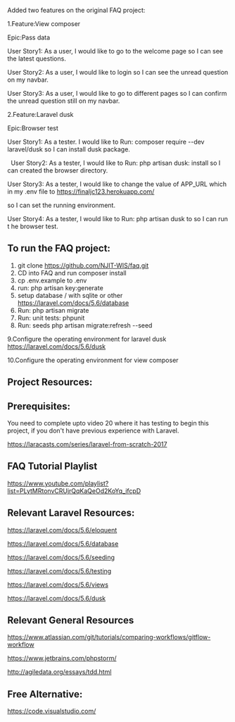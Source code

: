 Added two features on the original FAQ project:

1.Feature:View composer

  Epic:Pass data
  
  User Story1: As a user, I would like to go to the welcome page so I can see the latest questions.
  
  User Story2: As a user, I would like to login so I can see the unread question on my navbar.
  
  User Story3: As a user, I would like to go to different pages so I can confirm the unread question still on my navbar.
  

  
                
2.Feature:Laravel dusk

  Epic:Browser test
  
  User Story1: As a tester. I would like to Run: composer require --dev laravel/dusk so I can install dusk package.
  
   
  User Story2: As a tester, I would like to Run: php artisan dusk: install so I can created the browser directory. 
  
  
  User Story3: As a tester, I would like to change the value of APP_URL which in my .env file to https://finaljc123.herokuapp.com/
  
  so I can set the running environment.
  
  
  User Story4: As a tester, I would like to Run: php artisan dusk to so I can run t he browser test.
  
  


## To run the FAQ project:

1. git clone https://github.com/NJIT-WIS/faq.git
2. CD into FAQ and run composer install
3. cp .env.example to .env
4. run: php artisan key:generate
5. setup database / with sqlite or other https://laravel.com/docs/5.6/database
6. Run: php artisan migrate
7. Run: unit tests: phpunit
8. Run: seeds php artisan migrate:refresh --seed

9.Configure the operating environment for laravel dusk https://laravel.com/docs/5.6/dusk

10.Configure the operating environment for view composer

## Project Resources:

## Prerequisites:
You need to complete upto video 20 where it has testing to begin this project, if you don't have previous experience with Laravel.

https://laracasts.com/series/laravel-from-scratch-2017

## FAQ Tutorial Playlist 
https://www.youtube.com/playlist?list=PLytMRtonvCRUjrQqKaQeOd2KoYq_ifcpD

## Relevant Laravel Resources:

https://laravel.com/docs/5.6/eloquent

https://laravel.com/docs/5.6/database

https://laravel.com/docs/5.6/seeding

https://laravel.com/docs/5.6/testing

https://laravel.com/docs/5.6/views

https://laravel.com/docs/5.6/dusk

## Relevant General Resources

https://www.atlassian.com/git/tutorials/comparing-workflows/gitflow-workflow

https://www.jetbrains.com/phpstorm/

http://agiledata.org/essays/tdd.html

## Free Alternative:
https://code.visualstudio.com/
